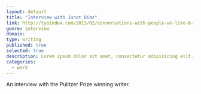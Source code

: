```yaml
---
layout: default
title: "Interview with Junot Diaz"
link: http://tyoindex.com/2013/02/conversations-with-people-we-like-6-junot-diaz/
genre: interview
domain: 
type: writing
published: true
selected: true
description: Lorem ipsum dolor sit amet, consectetur adipisicing elit. In, nihil, illo, ab, ducimus ipsa minus deleniti voluptas velit sapiente illum dolor aperiam necessitatibus facere veritatis voluptatem accusantium commodi asperiores beatae!
categories:
  - work
---
```


An interview with the Pulitzer Prize winning writer.